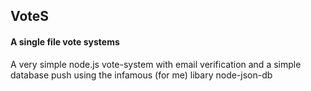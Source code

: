 ## VoteS 
#### A single file vote systems

A very simple node.js vote-system with email verification and a simple database push using
the infamous (for me) libary node-json-db
